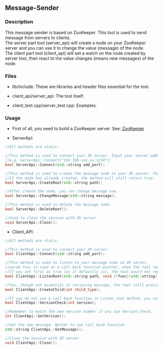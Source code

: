 ## Message-Sender

### Description

This message sender is based on ZooKeeper. This tool is used to send message from servers to clients.  
The server part tool (server\_api) will create a node on your ZooKeeper server and you can use it to change the value (message) of the node.  
The client part tool (client\_api) will set a watch on the node created by server tool, then react to the value changes (means new messages) of the node.

### Files

+ lib/include:
These are libraries and header files essential for the tool.  

+ client\_api/server\_api:
The tool itself.

+ client\_test.cpp/server\_test.cpp:
Examples.

### Usage

+ First of all, you need to build a ZooKeeper server. See: [ZooKeeper](https://zookeeper.apache.org/doc/current/index.html)

+ ServerApi:

```c++
//All methods are static.

//This method is used to connect your ZK server. Input your server address and port as a string.
//e.g. ServerApi::Connect("192.168.xxx.xx:1234");
bool ServerApi::Connect(std::string add_port);

//This method is used to create the message node on your ZK server. The path is a file-path-like string. See ZK's official documents to know how to set path.
//If the node has already created, the method will still return true.
bool ServerApi::CreateRoot(std::string path);

//After create the node, you can change message now.
bool ServerApi::ChangeMessage(std::string message);

//This method is used to delete the message node.
bool ServerApi::DeleteRoot();

//Used to close the session with ZK server.
void ServerApi::Close();
```

+ Client\_API:

```c++
//All methods are static.

//This method is used to connect your ZK server.
bool ClientApi::Connect(std::string add_port);

//This method is used to listen to your message node on ZK server.
//param func is used as a call back function pointer, when the tool recieved a new message, it would transmit the message string as the parameter to your call back function.
//If you set first as true (as it defaultly is), the tool would not regard the message on the node as a new message when it first connects, in case that the message is old and has not been changed for a long time.
bool ClientApi::ListenRoot(std::string path, void (*func)(std::string) = NULL, bool first = true);

//Yes, though not essential in recieving message, the tool still provides you with a method to create a node. The default node type is ephemeral_sequential. See the ZK official documents to know the types of nodes.
bool ClientApi::CreateChild(int child_type);

//If you do not use a call back function in Listen_root method, you can use this method to check your message version. If the version does not match (return false), you are recieving a new message.
bool ClientApi::VersionCheck(int version);

//Remember to match the new version number if you use Version_Check.
int ClientApi::GetVersion();

//Get the new message. Better to use call back function.
std::string ClientApi::GetMessage();

//Close the session with ZK server.
void ClientApi::Close();
```